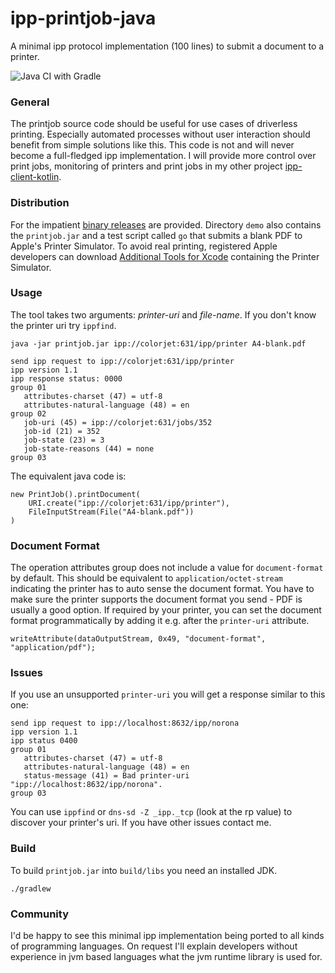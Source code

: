 
# ipp-printjob-java
A minimal ipp protocol implementation (100 lines) to submit a document to a printer.

![Java CI with Gradle](https://github.com/gmuth/ipp-printjob-java/workflows/Java%20CI%20with%20Gradle/badge.svg)

### General

The printjob source code should be useful for use cases of driverless printing.
Especially automated processes without user interaction should benefit from simple solutions like this.
This code is not and will never become a full-fledged ipp implementation.
I will provide more control over print jobs, monitoring of printers and print jobs in my other project
[ipp-client-kotlin](https://github.com/gmuth/ipp-client-kotlin).

### Distribution

For the impatient [binary releases](https://github.com/gmuth/ipp-printjob-java/releases) are provided. 
Directory `demo` also contains the `printjob.jar` and a test script called `go` that submits a blank PDF to Apple's Printer Simulator.
To avoid real printing, registered Apple developers can download
[Additional Tools for Xcode](https://download.developer.apple.com/Developer_Tools/Additional_Tools_for_Xcode_11/Additional_Tools_for_Xcode_11.dmg)
containing the Printer Simulator.

### Usage

The tool takes two arguments: *printer-uri* and *file-name*. 
If you don't know the printer uri try `ippfind`. 

    java -jar printjob.jar ipp://colorjet:631/ipp/printer A4-blank.pdf
    
    send ipp request to ipp://colorjet:631/ipp/printer
    ipp version 1.1
    ipp response status: 0000
    group 01
       attributes-charset (47) = utf-8
       attributes-natural-language (48) = en
    group 02
       job-uri (45) = ipp://colorjet:631/jobs/352
       job-id (21) = 352
       job-state (23) = 3
       job-state-reasons (44) = none
    group 03
    
The equivalent java code is:

    new PrintJob().printDocument(
        URI.create("ipp://colorjet:631/ipp/printer"),
        FileInputStream(File("A4-blank.pdf"))
    )

### Document Format

The operation attributes group does not include a value for `document-format` by default.
This should be equivalent to `application/octet-stream` indicating the printer has to auto sense the document format.
You have to make sure the printer supports the document format you send - PDF is usually a good option.
If required by your printer, you can set the document format programmatically by adding it e.g. after the `printer-uri` attribute.

    writeAttribute(dataOutputStream, 0x49, "document-format", "application/pdf");
    
### Issues

If you use an unsupported `printer-uri` you will get a response similar to this one:

    send ipp request to ipp://localhost:8632/ipp/norona
    ipp version 1.1
    ipp status 0400
    group 01
       attributes-charset (47) = utf-8
       attributes-natural-language (48) = en
       status-message (41) = Bad printer-uri "ipp://localhost:8632/ipp/norona".
    group 03

You can use `ippfind` or `dns-sd -Z _ipp._tcp` (look at the rp value) to discover your printer's uri.
If you have other issues contact me.

### Build

To build `printjob.jar` into `build/libs` you need an installed JDK.

    ./gradlew

### Community

I'd be happy to see this minimal ipp implementation being ported to all kinds of programming languages.
On request I'll explain developers without experience in jvm based languages what the jvm runtime library is used for.
